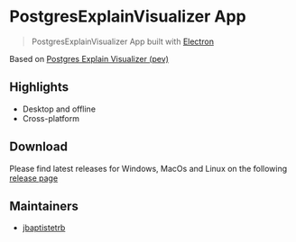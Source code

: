 # PostgresExplainVisualizer App

> PostgresExplainVisualizer App built with [Electron](https://github.com/electron/electron)

Based on [Postgres Explain Visualizer (pev)](https://github.com/AlexTatiyants/pev)

## Highlights

- Desktop and offline
- Cross-platform

## Download

Please find latest releases for Windows, MacOs and Linux on the following [release page](https://github.com/jbaptistetrb/pev-app/releases/latest)

## Maintainers

- [jbaptistetrb](https://github.com/jbaptistetrb)
